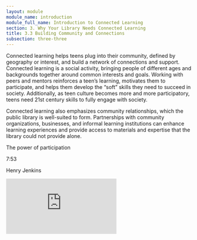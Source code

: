 ```yaml
---
layout: module
module_name: introduction
module_full_name: Introduction to Connected Learning
section: 3. Why Your Library Needs Connected Learning
title: 3.3 Building Community and Connections
subsection: three-three
---
```


Connected learning helps teens plug into their community, defined by geography or interest, and build a network of connections and support. Connected learning is a social activity, bringing people of different ages and backgrounds together around common interests and goals. Working with peers and mentors reinforces a teen’s learning, motivates them to participate, and helps them develop the “soft” skills they need to succeed in society. Additionally, as teen culture becomes more and more participatory, teens need 21st century skills to fully engage with society. 

Connected learning also emphasizes community relationships, which the public library is well-suited to form. Partnerships with community organizations, businesses, and informal learning institutions can enhance learning experiences and provide access to materials and expertise that the library could not provide alone.  

<div class="explanatory">
<p class="box-title">The power of participation</p>
<p class="videotime">7:53</p><p class="source">Henry Jenkins</p>
<div class="video">
<iframe src="https://www.youtube.com/embed/1gPm-c1wRsQ" frameborder="0" allow="autoplay; encrypted-media" allowfullscreen></iframe>
</div></div>
